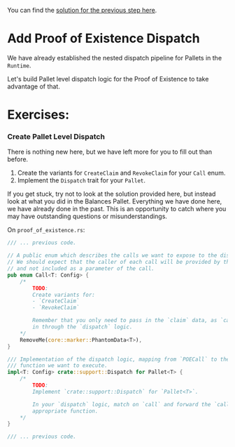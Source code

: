 You can find the [solution for the previous step here]().

# Add Proof of Existence Dispatch

We have already established the nested dispatch pipeline for Pallets in the `Runtime`.

Let's build Pallet level dispatch logic for the Proof of Existence to take advantage of that.

# Exercises:

### Create Pallet Level Dispatch

There is nothing new here, but we have left more for you to fill out than before.

1. Create the variants for `CreateClaim` and `RevokeClaim` for your `Call` enum.
2. Implement the `Dispatch` trait for your `Pallet`.

If you get stuck, try not to look at the solution provided here, but instead look at what you did in the Balances Pallet. Everything we have done here, we have already done in the past. This is an opportunity to catch where you may have outstanding questions or misunderstandings.

On `proof_of_existence.rs`:

```rust
/// ... previous code.

// A public enum which describes the calls we want to expose to the dispatcher.
// We should expect that the caller of each call will be provided by the dispatcher,
// and not included as a parameter of the call.
pub enum Call<T: Config> {
	/*
		TODO:
		Create variants for:
		- `CreateClaim`
		- `RevokeClaim`

		Remember that you only need to pass in the `claim` data, as `caller` information is passed
		in through the `dispatch` logic.
	*/
	RemoveMe(core::marker::PhantomData<T>),
}

/// Implementation of the dispatch logic, mapping from `POECall` to the appropriate underlying
/// function we want to execute.
impl<T: Config> crate::support::Dispatch for Pallet<T> {
	/*
		TODO:
		Implement `crate::support::Dispatch` for `Pallet<T>`.

		In your `dispatch` logic, match on `call` and forward the `caller` and `claim` data to the
		appropriate function.
	*/
}

/// ... previous code.
```